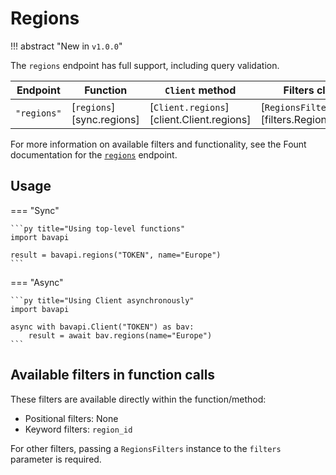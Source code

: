 # Regions

!!! abstract "New in `v1.0.0`"

The `regions` endpoint has full support, including query validation.

| Endpoint    | Function                  | `Client` method                           | Filters class                              |
| ----------- | ------------------------- | ----------------------------------------- | ------------------------------------------ |
| `"regions"` | [`regions`][sync.regions] | [`Client.regions`][client.Client.regions] | [`RegionsFilters`][filters.RegionsFilters] |

For more information on available filters and functionality, see the Fount documentation for the [`regions`](https://developer.wppbav.com/docs/2.x/core-resources/regions) endpoint.

## Usage

=== "Sync"

    ```py title="Using top-level functions"
    import bavapi

    result = bavapi.regions("TOKEN", name="Europe")
    ```

=== "Async"

    ```py title="Using Client asynchronously"
    import bavapi

    async with bavapi.Client("TOKEN") as bav:
        result = await bav.regions(name="Europe")
    ```

## Available filters in function calls

These filters are available directly within the function/method:

- Positional filters: None
- Keyword filters: `region_id`

For other filters, passing a `RegionsFilters` instance to the `filters` parameter is required.
